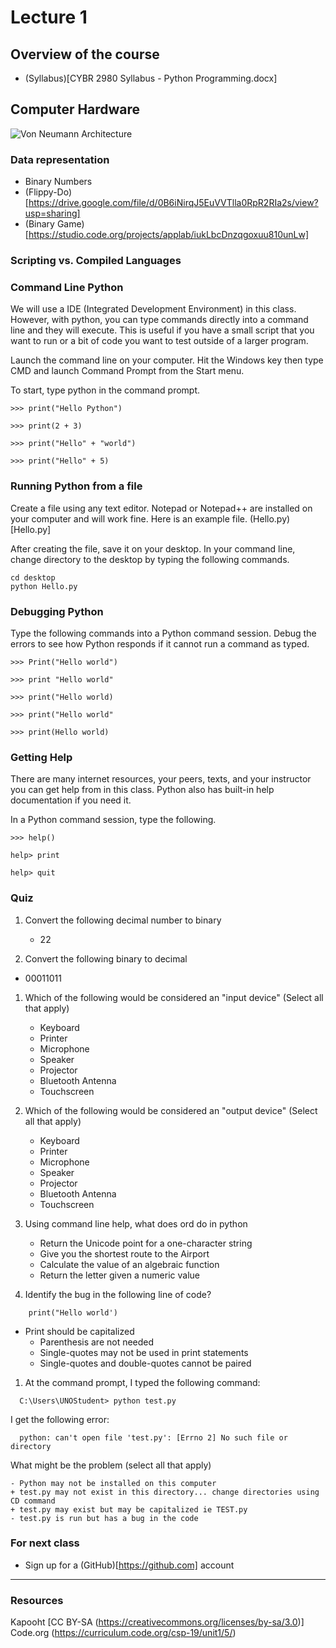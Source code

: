 # Lecture 1
## Overview of the course
  - (Syllabus)[CYBR 2980 Syllabus - Python Programming.docx]
## Computer Hardware
![Von Neumann Architecture](https://upload.wikimedia.org/wikipedia/commons/e/e5/Von_Neumann_Architecture.svg)

### Data representation
  - Binary Numbers
  - (Flippy-Do)[https://drive.google.com/file/d/0B6iNirqJ5EuVVTlla0RpR2RIa2s/view?usp=sharing]
  - (Binary Game)[https://studio.code.org/projects/applab/iukLbcDnzqgoxuu810unLw]

### Scripting vs. Compiled Languages

### Command Line Python
We will use a IDE (Integrated Development Environment) in this class. However, with python, you can type commands directly into a command line and they will execute. This is useful if you have a small script that you want to run or a bit of code you want to test outside of a larger program.

Launch the command line on your computer. Hit the Windows key then type CMD and launch Command Prompt from the Start menu.

To start, type python in the command prompt.

```
>>> print("Hello Python")

>>> print(2 + 3)

>>> print("Hello" + "world")

>>> print("Hello" + 5)
```
### Running Python from a file
Create a file using any text editor. Notepad or Notepad++ are installed on your computer and will work fine. Here is an example file.
(Hello.py)[Hello.py]

After creating the file, save it on your desktop. In your command line, change directory to the desktop by typing the following commands.

```
cd desktop
python Hello.py
```

### Debugging Python
Type the following commands into a Python command session. Debug the errors to see how Python responds if it cannot run a command as typed.

```
>>> Print("Hello world")

>>> print "Hello world"

>>> print("Hello world)

>>> print("Hello world"

>>> print(Hello world)
```

### Getting Help
There are many internet resources, your peers, texts, and your instructor you can get help from in this class. Python also has built-in help documentation if you need it.

In a Python command session, type the following.

```
>>> help()

help> print

help> quit
```
### Quiz
1. Convert the following decimal number to binary
	- 22

1. Convert the following binary to decimal
  - 00011011

1. Which of the following would be considered an "input device" (Select all that apply)
	+ Keyboard
	- Printer
	+ Microphone
	- Speaker
	- Projector
	+ Bluetooth Antenna
	+ Touchscreen

1. Which of the following would be considered an "output device" (Select all that apply)
	- Keyboard
	+ Printer
	- Microphone
	+ Speaker
	+ Projector
	+ Bluetooth Antenna
	+ Touchscreen

1. Using command line help, what does ord do in python
	+ Return the Unicode point for a one-character string
	- Give you the shortest route to the Airport
	- Calculate the value of an algebraic function
	- Return the letter given a numeric value

1. Identify the bug in the following line of code?
```
	print("Hello world')
```
  - Print should be capitalized
	- Parenthesis are not needed
	- Single-quotes may not be used in print statements
	+ Single-quotes and double-quotes cannot be paired

1. At the command prompt, I typed the following command:
```
  C:\Users\UNOStudent> python test.py
```
  I get the following error:
```
  python: can't open file 'test.py': [Errno 2] No such file or directory
```
  What might be the problem (select all that apply)

	- Python may not be installed on this computer
	+ test.py may not exist in this directory... change directories using CD command
	+ test.py may exist but may be capitalized ie TEST.py
	- test.py is run but has a bug in the code

### For next class
- Sign up for a (GitHub)[https://github.com] account
---
### Resources
Kapooht [CC BY-SA (https://creativecommons.org/licenses/by-sa/3.0)]  
Code.org (https://curriculum.code.org/csp-19/unit1/5/)  
